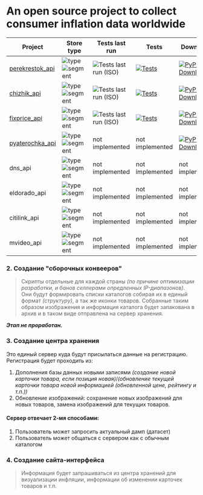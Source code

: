 # An open source project to collect consumer inflation data worldwide

| Project        | Store type                                                                 | Tests last run | Tests | Downloads |
|----------------|-----------------------------------------------------------------------------|----------------|-------|-----------|
| [perekrestok_api](https://github.com/Open-Inflation/perekrestok_api) | ![type](https://img.shields.io/badge/type-food-blue) ![segment](https://img.shields.io/badge/segment-mid%2Fexpensive-orange) | ![Tests last run (ISO)](https://img.shields.io/badge/dynamic/json?label=Tests%20last%20run&query=%24.workflow_runs%5B0%5D.updated_at&url=https%3A%2F%2Fapi.github.com%2Frepos%2FOpen-Inflation%2Fperekrestok_api%2Factions%2Fworkflows%2Ftests.yml%2Fruns%3Fper_page%3D1%26status%3Dcompleted&logo=githubactions&cacheSeconds=300) | [![Tests](https://github.com/Open-Inflation/perekrestok_api/actions/workflows/tests.yml/badge.svg)](https://github.com/Open-Inflation/perekrestok_api/actions/workflows/tests.yml) | [![PyPI - Downloads](https://img.shields.io/pypi/dm/perekrestok_api?label=PyPi%20downloads)](https://pypi.org/project/perekrestok-api/) |
| [chizhik_api](https://github.com/Open-Inflation/chizhik_api) | ![type](https://img.shields.io/badge/type-food-blue) ![segment](https://img.shields.io/badge/segment-cheap-brightgreen) | ![Tests last run (ISO)](https://img.shields.io/badge/dynamic/json?label=Tests%20last%20run&query=%24.workflow_runs%5B0%5D.updated_at&url=https%3A%2F%2Fapi.github.com%2Frepos%2FOpen-Inflation%2Fchizhik_api%2Factions%2Fworkflows%2Ftests.yml%2Fruns%3Fper_page%3D1%26status%3Dcompleted&logo=githubactions&cacheSeconds=300) | [![Tests](https://github.com/Open-Inflation/chizhik_api/actions/workflows/tests.yml/badge.svg)](https://github.com/Open-Inflation/chizhik_api/actions/workflows/tests.yml) | [![PyPI - Downloads](https://img.shields.io/pypi/dm/chizhik_api?label=PyPi%20downloads)](https://pypi.org/project/chizhik-api/) |
| [fixprice_api](https://github.com/Open-Inflation/fixprice_api) | ![type](https://img.shields.io/badge/type-food%2Bhousehold-blue) ![segment](https://img.shields.io/badge/segment-cheap-brightgreen) | ![Tests last run (ISO)](https://img.shields.io/badge/dynamic/json?label=Tests%20last%20run&query=%24.workflow_runs%5B0%5D.updated_at&url=https%3A%2F%2Fapi.github.com%2Frepos%2FOpen-Inflation%2Ffixprice_api%2Factions%2Fworkflows%2Ftests.yml%2Fruns%3Fper_page%3D1%26status%3Dcompleted&logo=githubactions&cacheSeconds=300) | [![Tests](https://github.com/Open-Inflation/fixprice_api/actions/workflows/tests.yml/badge.svg)](https://github.com/Open-Inflation/fixprice_api/actions/workflows/tests.yml) | [![PyPI - Downloads](https://img.shields.io/pypi/dm/fixprice_api?label=PyPi%20downloads)](https://pypi.org/project/fixprice-api/) |
| [pyaterochka_api](https://github.com/Open-Inflation/pyaterochka_api) | ![type](https://img.shields.io/badge/type-food-blue) ![segment](https://img.shields.io/badge/segment-mid-yellow) | not implemented | not implemented | [![PyPI - Downloads](https://img.shields.io/pypi/dm/pyaterochka_api?label=PyPi%20downloads)](https://pypi.org/project/pyaterochka-api/) |
| dns_api | ![type](https://img.shields.io/badge/type-electronics-blue) ![segment](https://img.shields.io/badge/segment-mid-yellow) | not implemented | not implemented | not implemented |
| eldorado_api | ![type](https://img.shields.io/badge/type-electronics-blue) ![segment](https://img.shields.io/badge/segment-mid-yellow) | not implemented | not implemented | not implemented |
| citilink_api | ![type](https://img.shields.io/badge/type-electronics-blue) ![segment](https://img.shields.io/badge/segment-mid%2Fcheap-yellowgreen) | not implemented | not implemented | not implemented |
| mvideo_api | ![type](https://img.shields.io/badge/type-electronics-blue) ![segment](https://img.shields.io/badge/segment-mid%2Fexpensive-orange) | not implemented | not implemented | not implemented |




### 2. Создание "сборочных конвееров"

> Скрипты отдельные для каждой страны *(по причине оптимизации разработки, и банов селлерами опредленных IP-диапазонов)*. Они будут формировать списки каталогов собирая их в единый формат *(структуру)*, а так же иконки товаров.
> Собранные таким образом изображения и информация каталога будет запакована в архив и в таком виде отправлена на сервер хранения.

***Этап не проработан.***

### 3. Создание центра хранения

Это единый сервер куда будут присылаться данные на регистрацию. Регистрация будет проходить из:
1. Дополнения базы данных новыми записями *(создание новой карточки товара, если позиция новая)*/*(обновление текущей карточки товара новой информацией (обновленной цене, рейтингу и т.п.))*
2. Обновление изображений: сохранение новых изображений для новых товаров, замена изображений для текущих товаров.

#### Сервер отвечает 2-мя способами:
1. Пользователь может запросить актуальный дамп (датасет)
2. Пользователь может общаться с сервером как с обычным каталогом

### 4. Создание сайта-интерфейса

> Информация будет запрашиваться из центра хранений для визуализации инфляции, информации об изменении карточек товаров и т.п.
